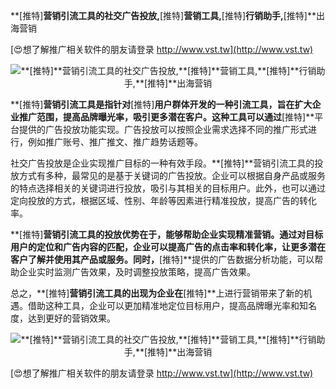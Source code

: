 **[推特]**营销引流工具的社交广告投放,**[推特]**营销工具,**[推特]**行销助手,**[推特]**出海营销

[😍想了解推广相关软件的朋友请登录 http://www.vst.tw](http://www.vst.tw)

 <center><img src="https://vst.tw/MP4/tuiguang/png/6.png" alt="**[推特]**营销引流工具的社交广告投放,**[推特]**营销工具,**[推特]**行销助手,**[推特]**出海营销"></center>

**[推特]**营销引流工具是指针对**[推特]**用户群体开发的一种引流工具，旨在扩大企业推广范围，提高品牌曝光率，吸引更多潜在客户。这种工具可以通过**[推特]**平台提供的广告投放功能实现。广告投放可以按照企业需求选择不同的推广形式进行，例如推广账号、推广推文、推广趋势话题等。

社交广告投放是企业实现推广目标的一种有效手段。**[推特]**营销引流工具的投放方式有多种，最常见的是基于关键词的广告投放。企业可以根据自身产品或服务的特点选择相关的关键词进行投放，吸引与其相关的目标用户。此外，也可以通过定向投放的方式，根据区域、性别、年龄等因素进行精准投放，提高广告的转化率。

**[推特]**营销引流工具的投放优势在于，能够帮助企业实现精准营销。通过对目标用户的定位和广告内容的匹配，企业可以提高广告的点击率和转化率，让更多潜在客户了解并使用其产品或服务。同时，**[推特]**提供的广告数据分析功能，可以帮助企业实时监测广告效果，及时调整投放策略，提高广告效果。

总之，**[推特]**营销引流工具的出现为企业在**[推特]**上进行营销带来了新的机遇。借助这种工具，企业可以更加精准地定位目标用户，提高品牌曝光率和知名度，达到更好的营销效果。

 <center><img src="https://vst.tw/MP4/tuiguang/png/2.png" alt="**[推特]**营销引流工具的社交广告投放,**[推特]**营销工具,**[推特]**行销助手,**[推特]**出海营销"></center>

[😍想了解推广相关软件的朋友请登录 http://www.vst.tw](http://www.vst.tw)



